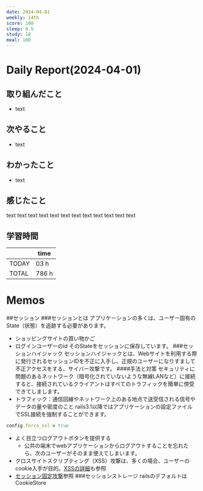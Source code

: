 ```yaml
---
date: 2024-04-01
weekly: 14th
score: 100
sleep: 8.5
study: 10
meal: 100
---
```

# Daily Report(2024-04-01)
## 取り組んだこと
- text
## 次やること
- text
## わかったこと
- text
## 感じたこと
text text text text text text text text text text text text
## 学習時間
|       | time  |
| ----- | ----- |
| TODAY | 03 h  |
| TOTAL | 786 h |
# Memos
##セッション
###セッションとは
アプリケーションの多くは、ユーザー固有のState（状態）を追跡する必要があります。
- ショッピングサイトの買い物かご
- ログインユーザーのid
そのStateをセッションに保存しています。
###セッションハイジャック
セッションハイジャックとは、Webサイトを利用する際に発行されるセッションIDを不正に入手し、正規のユーザーになりすまして不正アクセスをする、サイバー攻撃です。
####手法と対策
セキュリティに問題のあるネットワーク（暗号化されていないような無線LANなど）に接続すると、接続されているクライアントはすべてのトラフィックを簡単に傍受できてしまします。
- トラフィック：通信回線やネットワーク上のある地点で送受信される信号やデータの量や密度のこと
rails3.1以降ではアプリケーションの設定ファイルでSSL接続を強制することができます。
```ruby:config\environments\production.rb
config.force_ssl = true
```
- よく目立つログアウトボタンを提供する
	- 公共の端末でwebアプリケーションからログアウトすることを忘れたら、次のユーザーがそのまま使えてしまいます。
- クロスサイトスクリプティング（XSS）攻撃は、多くの場合、ユーザーのcookie入手が目的。[XSSの詳細]()も参照
- [セッション固定攻撃]()参照
###セッションストレージ
railsのデフォルトはCookieStore